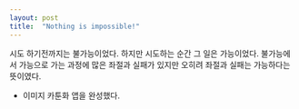 ```yaml
---
layout: post
title:  "Nothing is impossible!"
---
```


시도 하기전까지는 불가능이었다.
하지만 시도하는 순간 그 일은 가능이었다.
불가능에서 가능으로 가는 과정에 많은 좌절과 실패가 있지만 오히려 좌절과 실패는 가능하다는 뜻이였다.

 - 이미지 카툰화 앱을 완성했다.
   

